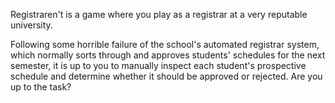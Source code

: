 Registraren't is a game where you play as a registrar at a very reputable university. 

Following some horrible failure of the school's automated registrar system, which normally sorts through and approves students' schedules for the next semester, 
it is up to you to manually inspect each student's prospective schedule and determine whether it should be approved or rejected. Are you up to the task?



